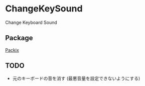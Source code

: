 # ChangeKeySound
Change Keyboard Sound

## Package
[Packix](https://repo.packix.com/package/com.zunda.changekeysound/)  
  
## TODO
- 元のキーボードの音を消す (最悪音量を設定できないようにする)
